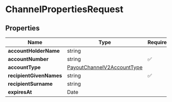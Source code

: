 # ChannelPropertiesRequest



## Properties

Name | Type | Required | Description
------------ | ------------- | ------------- | -------------
**accountHolderName** | string |  | 
**accountNumber** | string | ✅ | 
**accountType** | [PayoutChannelV2AccountType](PayoutChannelV2AccountType.md) |  | 
**recipientGivenNames** | string | ✅ | 
**recipientSurname** | string |  | 
**expiresAt** | Date |  | 


